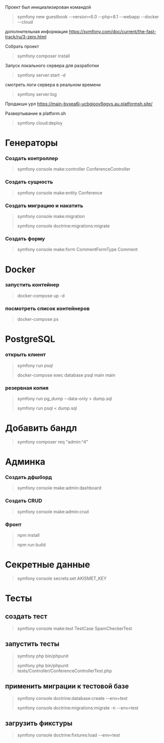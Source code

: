 Проект был инициализирован командой

> symfony new guestbook --version=6.0 --php=8.1 --webapp --docker --cloud

дополнительная информация https://symfony.com/doc/current/the-fast-track/ru/3-zero.html

Собрать проект

> symfony composer install

Запуск локального сервера для разработки

> symfony server:start -d

смотреть логи сервера в реальном времени

> symfony server:log

Продакшн урл
https://main-bvxea6i-ucbgioov6qgvs.au.platformsh.site/

Развертывание в platform.sh

> symfony cloud:deploy

# Генераторы

### Создать контроллер
> symfony console make:controller ConferenceController

### Создать сущность
> symfony console make:entity Conference

### Создать миграцию и накатить
> symfony console make:migration
> 
> symfony console doctrine:migrations:migrate

### Создать форму
> symfony console make:form CommentFormType Comment

# Docker

### запустить контейнер
> docker-compose up -d

### посмотреть список контейнеров
> docker-compose ps

# PostgreSQL

### открыть клиент
> symfony run psql
> 
> docker-compose exec database psql main main

### резервная копия
> symfony run pg_dump --data-only > dump.sql
> 
> symfony run psql < dump.sql


# Добавить бандл

> symfony composer req "admin:^4"


# Админка

### Создать дфшборд

> symfony console make:admin:dashboard

### Создать CRUD

> symfony console make:admin:crud


### Фронт

> npm install
> 
> npm run build

# Секретные данные

> symfony console secrets:set AKISMET_KEY

# Тесты

## создать тест

> symfony console make:test TestCase SpamCheckerTest

## запустить тесты

> symfony php bin/phpunit
> 
> symfony php bin/phpunit tests/Controller/ConferenceControllerTest.php

## применить миграции к тестовой базе

> symfony console doctrine:database:create --env=test
> 
> symfony console doctrine:migrations:migrate -n --env=test

## загрузить фикстуры

> symfony console doctrine:fixtures:load --env=test


